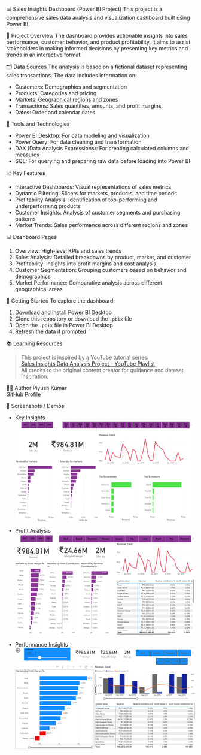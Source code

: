  📊 Sales Insights Dashboard (Power BI Project)
This project is a comprehensive sales data analysis and visualization dashboard built using Power BI.

 🧾 Project Overview
The dashboard provides actionable insights into sales performance, customer behavior, and product profitability. It aims to assist stakeholders in making informed decisions by presenting key metrics and trends in an interactive format.

 🗂️ Data Sources
The analysis is based on a fictional dataset representing sales transactions. The data includes information on:
- Customers: Demographics and segmentation  
- Products: Categories and pricing  
- Markets: Geographical regions and zones  
- Transactions: Sales quantities, amounts, and profit margins  
- Dates: Order and calendar dates  

 🔧 Tools and Technologies
- Power BI Desktop: For data modeling and visualization  
- Power Query: For data cleaning and transformation  
- DAX (Data Analysis Expressions): For creating calculated columns and measures  
- SQL: For querying and preparing raw data before loading into Power BI  

 📈 Key Features
- Interactive Dashboards: Visual representations of sales metrics  
- Dynamic Filtering: Slicers for markets, products, and time periods  
- Profitability Analysis: Identification of top-performing and underperforming products  
- Customer Insights: Analysis of customer segments and purchasing patterns  
- Market Trends: Sales performance across different regions and zones  

 📊 Dashboard Pages
1. Overview: High-level KPIs and sales trends  
2. Sales Analysis: Detailed breakdowns by product, market, and customer  
3. Profitability: Insights into profit margins and cost analysis  
4. Customer Segmentation: Grouping customers based on behavior and demographics  
5. Market Performance: Comparative analysis across different geographical areas  

 🚀 Getting Started
To explore the dashboard:
1. Download and install [Power BI Desktop](https://powerbi.microsoft.com/desktop/)  
2. Clone this repository or download the `.pbix` file  
3. Open the `.pbix` file in Power BI Desktop  
4. Refresh the data if prompted  

 📚 Learning Resources
> This project is inspired by a YouTube tutorial series:  
[Sales Insights Data Analysis Project - YouTube Playlist](https://www.youtube.com/playlist?list=PLeo1K3hjS3uva8pk1FI3iK9kCOKQdz1I9)  
All credits to the original content creator for guidance and dataset inspiration.

 🧑‍💻 Author
Piyush Kumar  
[GitHub Profile](https://github.com/piyush09-09)

 📸 Screenshots / Demos
- Key Insights  
 ![Key Insights](https://github.com/piyush09-09/Sales-Analysis-and-Insights-Dashboard/blob/main/Key%20Insights.png)

- Profit Analysis  
  ![Profit Analysis](https://github.com/piyush09-09/Sales-Analysis-and-Insights-Dashboard/blob/main/Profit%20Analysis.png)

- Performance Insights  
  ![Performance Insights](https://github.com/piyush09-09/Sales-Analysis-and-Insights-Dashboard/blob/main/Performance%20Insights.png)
